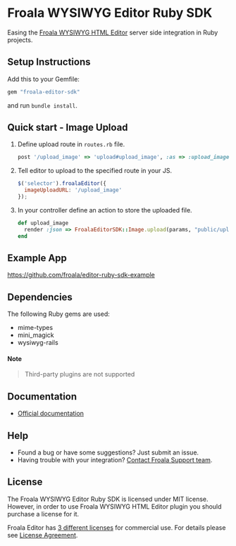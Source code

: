 # Froala WYSIWYG Editor Ruby SDK

Easing the [Froala WYSIWYG HTML Editor](https://github.com/froala/wysiwyg-editor) server side integration in Ruby projects.


## Setup Instructions

Add this to your Gemfile:

```ruby
gem "froala-editor-sdk"
```

and run `bundle install`.



## Quick start - Image Upload

1. Define upload route in `routes.rb` file.

   ```ruby
   post '/upload_image' => 'upload#upload_image', :as => :upload_image
   ```

2. Tell editor to upload to the specified route in your JS.

   ```javascript
   $('selector').froalaEditor({
     imageUploadURL: '/upload_image'
   });
   ```

3. In your controller define an action to store the uploaded file.

   ```ruby
   def upload_image
     render :json => FroalaEditorSDK::Image.upload(params, "public/uploads/images/")
   end
   ```

## Example App
https://github.com/froala/editor-ruby-sdk-example 

## Dependencies

The following Ruby gems are used:

- mime-types
- mini_magick
- wysiwyg-rails

 #### Note
 > Third-party plugins are not supported
## Documentation

- [Official documentation](https://www.froala.com/wysiwyg-editor/docs/sdks/ruby)


## Help

- Found a bug or have some suggestions? Just submit an issue.
- Having trouble with your integration? [Contact Froala Support team](http://froala.dev/wysiwyg-editor/contact).


## License

The Froala WYSIWYG Editor Ruby SDK is licensed under MIT license. However, in order to use Froala WYSIWYG HTML Editor plugin you should purchase a license for it.

Froala Editor has [3 different licenses](http://froala.com/wysiwyg-editor/pricing) for commercial use. For details please see [License Agreement](http://froala.com/wysiwyg-editor/terms).

